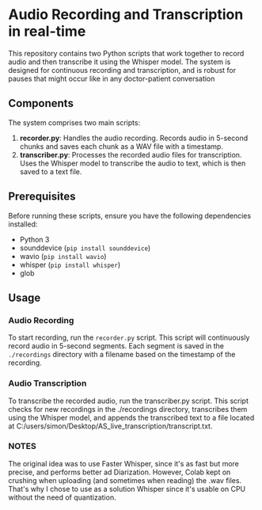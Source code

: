 # Audio Recording and Transcription in real-time

This repository contains two Python scripts that work together to record audio and then transcribe it using the Whisper model. 
The system is designed for continuous recording and transcription, and is robust for pauses that might occur like in any doctor-patient conversation

## Components

The system comprises two main scripts:

1. **recorder.py**: Handles the audio recording. Records audio in 5-second chunks and saves each chunk as a WAV file with a timestamp.
2. **transcriber.py**: Processes the recorded audio files for transcription. Uses the Whisper model to transcribe the audio to text, which is then saved to a text file.

## Prerequisites

Before running these scripts, ensure you have the following dependencies installed:

- Python 3
- sounddevice (`pip install sounddevice`)
- wavio (`pip install wavio`)
- whisper (`pip install whisper`)
- glob

## Usage

### Audio Recording

To start recording, run the `recorder.py` script. This script will continuously record audio in 5-second segments. Each segment is saved in the `./recordings` directory with a filename based on the timestamp of the recording.

### Audio Transcription

To transcribe the recorded audio, run the transcriber.py script. This script checks for new recordings in the ./recordings directory, transcribes them using the Whisper model, and appends the transcribed text to a file located at C:/users/simon/Desktop/AS_live_transcription/transcript.txt.

### NOTES

The original idea was to use Faster Whisper, since it's as fast but more precise, and performs better ad Diarization. However, Colab kept on crushing when uploading (and sometimes when reading) the .wav files. That's why I chose to use as a solution Whisper since it's usable on CPU without the need of quantization.

